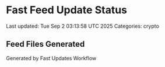 # Fast Feed Update Status
Last updated: Tue Sep  2 03:13:58 UTC 2025
Categories: crypto

## Feed Files Generated

Generated by Fast Updates Workflow
